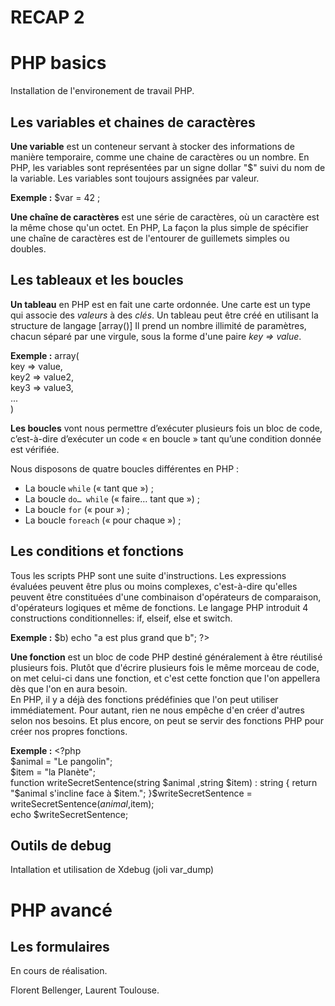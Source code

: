 ﻿# RECAP 2


# PHP basics

Installation de l'environement de travail PHP.

## Les variables et chaines de caractères 

**Une variable** est un conteneur servant à stocker des informations de manière temporaire, comme une chaine de caractères ou un nombre.
En PHP, les variables sont représentées par un signe dollar "$" suivi du nom de la variable.
Les variables sont toujours assignées par valeur.

**Exemple :**
				$var = 42 ;

**Une chaîne de caractères** est une série de caractères, où un caractère est la même chose qu'un octet.
En PHP, La façon la plus simple de spécifier une chaîne de caractères est de l'entourer de guillemets simples ou doubles.


## Les tableaux et les boucles 

**Un tableau** en PHP est en fait une carte ordonnée. Une carte est un type qui associe des _valeurs_ à des _clés_.
Un tableau peut être créé en utilisant la structure de langage [array()] Il prend un nombre illimité de paramètres, chacun séparé par une virgule, sous la forme d'une paire _key => value_.

**Exemple :**
					array(  
					    key  => value,  
					    key2 => value2,  
					    key3 => value3,  
					    ...  
					)
					
**Les boucles** vont nous permettre d’exécuter plusieurs fois un bloc de code, c’est-à-dire d’exécuter un code « en boucle » tant qu’une condition donnée est vérifiée.

Nous disposons de quatre boucles différentes en PHP :

-   La boucle  `while`  (« tant que ») ;
-   La boucle  `do… while`  (« faire… tant que ») ;
-   La boucle  `for`  (« pour ») ;
-   La boucle  `foreach`  (« pour chaque ») ;

## Les conditions et fonctions 

Tous les scripts PHP sont une suite d'instructions. Les expressions évaluées peuvent être plus ou moins complexes, c'est-à-dire qu'elles peuvent être constituées d'une combinaison d'opérateurs de comparaison, d'opérateurs logiques et même de fonctions. Le langage PHP introduit 4 constructions conditionnelles: if, elseif, else et switch.

**Exemple :**
			<?php  
					if ($a > $b)  
					echo "a est plus grand que b";  
			?>

**Une fonction** est un bloc de code PHP destiné généralement à être réutilisé plusieurs fois. Plutôt que d'écrire plusieurs fois le même morceau de code, on met celui-ci dans une fonction, et c'est cette fonction que l'on appellera dès que l'on en aura besoin.  
En PHP, il y a déjà des fonctions prédéfinies que l'on peut utiliser immédiatement. Pour autant, rien ne nous empêche d'en créer d'autres selon nos besoins. Et plus encore, on peut se servir des fonctions PHP pour créer nos propres fonctions.

**Exemple :**
		<?php  
		$animal = "Le pangolin";  
		$item = "la Planète";  
		function writeSecretSentence(string $animal ,string $item) : string  
		{  
		return "$animal s'incline face à $item.";  
		}$writeSecretSentence = writeSecretSentence($animal ,$item);  
		echo $writeSecretSentence;


## Outils de debug

Intallation et utilisation de Xdebug (joli var_dump)

# PHP avancé

## Les formulaires 

En cours de réalisation.



Florent Bellenger, Laurent Toulouse.
